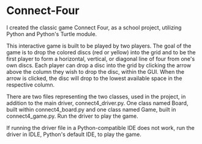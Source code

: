# Connect-Four

I created the classic game Connect Four, as a school project, utilizing Python and Python's Turtle module. 

This interactive game is built to be played by two players. The goal of the game is to drop the colored discs (red or yellow) into the grid and to be the first player to form a horizontal, vertical, or diagonal line of four from one's own discs. Each player can drop a disc into the grid by clicking the arrow above the column they wish to drop the disc, within the GUI. When the arrow is clicked, the disc will drop to the lowest available space in the respective column.

There are two files representing the two classes, used in the project, in addition to the main driver, connect4_driver.py. One class named Board, built within connect4_board.py and one class named Game, built in connect4_game.py. Run the driver to play the game.

If running the driver file in a Python-compatible IDE does not work, run the driver in IDLE, Python's default IDE, to play the game.
